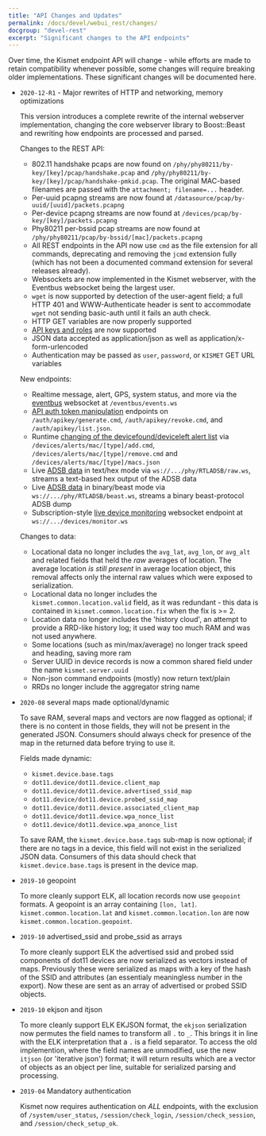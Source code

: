 ```yaml
---
title: "API Changes and Updates"
permalink: /docs/devel/webui_rest/changes/
docgroup: "devel-rest"
excerpt: "Significant changes to the API endpoints"
---
```


Over time, the Kismet endpoint API will change - while efforts are made to retain compatibility whenever possible, some changes will require breaking older implementations.  These significant changes will be documented here.

* `2020-12-R1` - Major rewrites of HTTP and networking, memory optimizations

    This version introduces a complete rewrite of the internal webserver implementation, changing the core webserver library to Boost::Beast and rewriting how endpoints are processed and parsed.

    Changes to the REST API:
    * 802.11 handshake pcaps are now found on `/phy/phy80211/by-key/[key]/pcap/handshake.pcap` and `/phy/phy80211/by-key/[key]/pcap/handshake-pmkid.pcap`.  The original MAC-based filenames are passed with the `attachment; filename=...` header.
    * Per-uuid pcapng streams are now found at `/datasource/pcap/by-uuid/[uuid]/packets.pcapng`
    * Per-device pcapng streams are now found at `/devices/pcap/by-key/[key]/packets.pcapng`
    * Phy80211 per-bssid pcap streams are now found at `/phy/phy80211/pcap/by-bssid/[mac]/packets.pcapng`
    * All REST endpoints in the API now use `cmd` as the file extension for all commands, deprecating and removing the `jcmd` extension fully (which has not been a documented command extension for several releases already).
    * Websockets are now implemented in the Kismet webserver, with the Eventbus websocket being the largest user.
    * `wget` is now supported by detection of the user-agent field; a full HTTP 401 and WWW-Authenticate header is sent to accommodate `wget` not sending basic-auth until it fails an auth check.
    * HTTP GET variables are now properly supported 
    * [API keys and roles](/docs/devel/webui_rest/logins/#api-tokens-and-roles) are now supported
    * JSON data accepted as application/json as well as application/x-form-urlencoded
    * Authentication may be passed as `user`, `password`, or `KISMET` GET URL variables

    New endpoints:
    * Realtime message, alert, GPS, system status, and more via the [eventbus](/docs/devel/webui_rest/eventbus/) websocket at `/eventbus/events.ws`
    * [API auth token manipulation](/docs/devel/webui_rest/logins/#api-tokens-and-roles) endpoints on `/auth/apikey/generate.cmd`, `/auth/apikey/revoke.cmd`, and `/auth/apikey/list.json`.
    * Runtime [changing of the devicefound/deviceleft alert list](/docs/devel/webui_rest/devices/#alerts---device-presence--absence---changing) via `/devices/alerts/mac/[type]/add.cmd`, `/devices/alerts/mac/[type]/remove.cmd` and `/devices/alerts/mac/[type]/macs.json`
    * Live [ADSB data](/docs/devel/webui_rest/phyadsb/) in text/hex mode via `ws://.../phy/RTLADSB/raw.ws`, streams a text-based hex output of the ADSB data
    * Live [ADSB data](/docs/devel/webui_rest/phyadsb/) in binary/beast mode via `ws://.../phy/RTLADSB/beast.ws`, streams a binary beast-protocol ADSB dump
    * Subscription-style [live device monitoring](/docs/devel/webui_rest/devices/#realtime-device-monitoring) websocket endpoint at `ws://.../devices/monitor.ws`


    Changes to data:
    * Locational data no longer includes the `avg_lat`, `avg_lon`, or `avg_alt` and related fields that held the *raw* averages of location.  The average location *is still present* in average location object, this removal affects only the internal raw values which were exposed to serialization.
    * Locational data no longer includes the `kismet.common.location.valid` field, as it was redundant - this data is contained in `kismet.common.location.fix` when the fix is >= 2.
    * Location data no longer includes the 'history cloud', an attempt to provide a RRD-like history log; it used way too much RAM and was not used anywhere.
    * Some locations (such as min/max/average) no longer track speed and heading, saving more ram
    * Server UUID in device records is now a common shared field under the name `kismet.server.uuid`
    * Non-json command endpoints (mostly) now return text/plain
    * RRDs no longer include the aggregator string name

* `2020-08` several maps made optional/dynamic

    To save RAM, several maps and vectors are now flagged as optional; if there is no content in those fields, they will not be present in the generated JSON.  Consumers should always check for presence of the map in the returned data before trying to use it.

    Fields made dynamic:
    * `kismet.device.base.tags`
    * `dot11.device/dot11.device.client_map`
    * `dot11.device/dot11.device.advertised_ssid_map`
    * `dot11.device/dot11.device.probed_ssid_map`
    * `dot11.device/dot11.device.associated_client_map`
    * `dot11.device/dot11.device.wpa_nonce_list`
    * `dot11.device/dot11.device.wpa_anonce_list`

    To save RAM, the `kismet.device.base.tags` sub-map is now optional; if there are no tags in a device, this field will not exist in the serialized JSON data.  Consumers of this data should check that `kismet.device.base.tags` is present in the device map.

* `2019-10` geopoint

    To more cleanly support ELK, all location records now use `geopoint` formats.  A geopoint is an array containing `[lon, lat]`.  `kismet.common.location.lat` and `kismet.common.location.lon` are now `kismet.common.location.geopoint`.

* `2019-10` advertised_ssid and probe_ssid as arrays

    To more cleanly support ELK the advertised ssid and probed ssid components of dot11 devices are now serialized as vectors instead of maps.  Previously these were serialized as maps with a key of the hash of the SSID and attributes (an essentialy meaningless number in the export).  Now these are sent as an array of advertised or probed SSID objects.


* `2019-10` ekjson and itjson

    To more cleanly support ELK EKJSON format, the `ekjson` serialization now permutes the field names to transform all `.` to `_`.  This brings it in line with the ELK interpretation that a `.` is a field separator.  To access the old implemention, where the field names are unmodified, use the new `itjson` (or 'iterative json') format; it will return results which are a vector of objects as an object per line, suitable for serialized parsing and processing. 

* `2019-04` Mandatory authentication

    Kismet now requires authentication on *ALL* endpoints, with the exclusion of `/system/user_status`, `/session/check_login`, `/session/check_session`, and `/session/check_setup_ok`.


